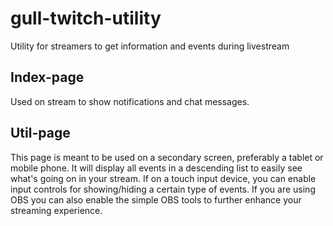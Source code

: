 # gull-twitch-utility
Utility for streamers to get information and events during livestream

## Index-page
Used on stream to show notifications and chat messages.

## Util-page
This page is meant to be used on a secondary screen, preferably a tablet or mobile phone.
It will display all events in a descending list to easily see what's going on in your stream.
If on a touch input device, you can enable input controls for showing/hiding a certain type of events.
If you are using OBS you can also enable the simple OBS tools to further enhance your streaming experience.